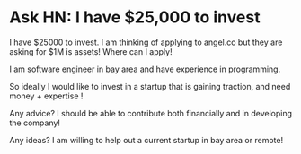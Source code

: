 # Ask HN: I have $25,000 to invest

I have $25000 to invest. I am thinking of applying to angel.co but they are asking for $1M is assets! Where can I apply!<p>I am software engineer in bay area and have experience in programming.<p>So ideally I would like to invest in a startup that is gaining traction, and need money + expertise !<p>Any advice? I should be able to contribute both financially and in developing the company!<p>Any ideas? I am willing to help out a current startup in bay area or remote!
